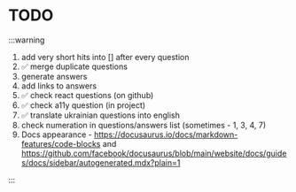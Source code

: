 # TODO

:::warning

1. add very short hits into [] after every question
2. ✅ merge duplicate questions
3. generate answers
4. add links to answers
5. ✅ check react questions (on github)
6. ✅ check a11y question (in project)
7. ✅ translate ukrainian questions into english
8. check numeration in questions/answers list (sometimes - 1, 3, 4, 7)
9. Docs appearance - https://docusaurus.io/docs/markdown-features/code-blocks and https://github.com/facebook/docusaurus/blob/main/website/docs/guides/docs/sidebar/autogenerated.mdx?plain=1

:::
